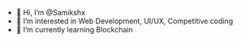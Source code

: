 - 👋 Hi, I’m @Samikshx
- 👀 I’m interested in Web Development, UI/UX, Competitive coding
- 🌱 I’m currently learning Blockchain
<!-- - 💞️ I’m looking to collaborate on ...
- 📫 How to reach me ... -->

<!---
Samikshx/Samikshx is a ✨ special ✨ repository because its `README.md` (this file) appears on your GitHub profile.
You can click the Preview link to take a look at your changes.
--->
